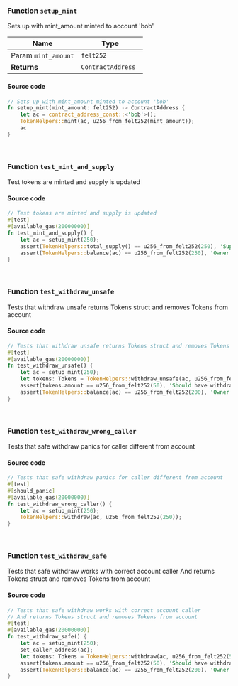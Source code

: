 ### Function `setup_mint`

Sets up with mint_amount minted to account 'bob'

| Name | Type |
|---|---|
| Param `mint_amount` | `felt252` |
| **Returns** | `ContractAddress ` |

#### Source code 
```rust
// Sets up with mint_amount minted to account 'bob'
fn setup_mint(mint_amount: felt252) -> ContractAddress {
    let ac = contract_address_const::<'bob'>();
    TokenHelpers::mint(ac, u256_from_felt252(mint_amount));
    ac
}
```

&nbsp;

### Function `test_mint_and_supply`

Test tokens are minted and supply is updated

#### Source code 
```rust
// Test tokens are minted and supply is updated
#[test]
#[available_gas(20000000)]
fn test_mint_and_supply() {
    let ac = setup_mint(250);
    assert(TokenHelpers::total_supply() == u256_from_felt252(250), 'Supply should 250');
    assert(TokenHelpers::balance(ac) == u256_from_felt252(250), 'Owner bal not 9000');
}
```

&nbsp;

### Function `test_withdraw_unsafe`

Tests that withdraw unsafe returns Tokens struct and removes Tokens from account

#### Source code 
```rust
// Tests that withdraw unsafe returns Tokens struct and removes Tokens from account
#[test]
#[available_gas(20000000)]
fn test_withdraw_unsafe() {
    let ac = setup_mint(250);
    let tokens: Tokens = TokenHelpers::withdraw_unsafe(ac, u256_from_felt252(50));
    assert(tokens.amount == u256_from_felt252(50), 'Should have withdrawn 50 Tokens');
    assert(TokenHelpers::balance(ac) == u256_from_felt252(200), 'Owner bal not 250 - 50');
}
```

&nbsp;

### Function `test_withdraw_wrong_caller`

Tests that safe withdraw panics for caller different from account

#### Source code 
```rust
// Tests that safe withdraw panics for caller different from account
#[test]
#[should_panic]
#[available_gas(20000000)]
fn test_withdraw_wrong_caller() {
    let ac = setup_mint(250);
    TokenHelpers::withdraw(ac, u256_from_felt252(250));
}
```

&nbsp;

### Function `test_withdraw_safe`

Tests that safe withdraw works with correct account caller
And returns Tokens struct and removes Tokens from account

#### Source code 
```rust
// Tests that safe withdraw works with correct account caller
// And returns Tokens struct and removes Tokens from account
#[test]
#[available_gas(20000000)]
fn test_withdraw_safe() {
    let ac = setup_mint(250);
    set_caller_address(ac);
    let tokens: Tokens = TokenHelpers::withdraw(ac, u256_from_felt252(50));
    assert(tokens.amount == u256_from_felt252(50), 'Should have withdrawn 50 Tokens');
    assert(TokenHelpers::balance(ac) == u256_from_felt252(200), 'Owner bal not 250 - 50');
}
```

&nbsp;

